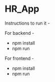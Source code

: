 # HR_App
Instructions to run it - 

For backend - 
- npm install
- npm run

For frontend - 
- npm install
- npm run
